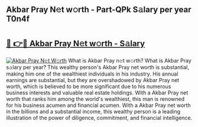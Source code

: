 ## Akbar Pray N𝚎t w𝚘rth - Part-QPk S𝚊lary per year T0n4f

# <h2><a href="http://gc4e59.nevu.top/?p=Akbar+Pray">🔗 👉🔴 Akbar Pray N𝚎t w𝚘rth - S𝚊lary</a></h2>

[![Akbar Pray N𝚎t W𝚘rth](https://i.imgur.com/Oavwk0R.jpeg)](http://gc4e59.nevu.top/?p=Akbar+Pray)
What is Akbar Pray n𝚎t w𝚘rth? What is Akbar Pray s𝚊lary per year?
This wealthy person's Akbar Pray net worth is substantial, making him one of the wealthiest individuals in his industry. His annual earnings are substantial, but they are overshadowed by Akbar Pray net worth, which is believed to be more significant due to his numerous business interests and valuable real estate holdings. With a Akbar Pray net worth that ranks him among the world's wealthiest, this man is renowned for his business acumen and financial acumen. With a Akbar Pray net worth in the billions and a substantial income, this wealthy person is a leading illustration of the power of diligence, commitment, and financial intelligence.
